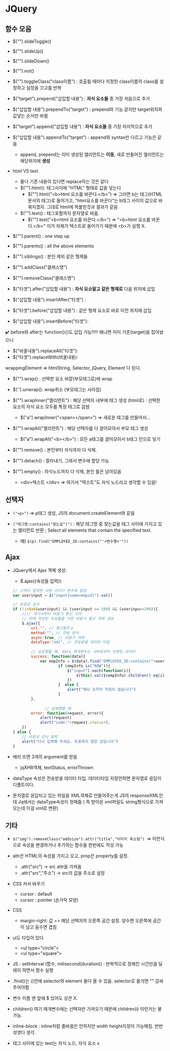 # JQuery

## 함수 모음

- $("").slideToggle()
- $("").slideUp()
- $("").slideDown()
- $("").not()
- $("").toggleClass("class이름") : 호출될 때마다 지정한 class이름의 class를  설정하고 설정을 끄고를 반복
- $("target").prepend("삽입할 내용") : __자식 요소들__ 중 가장 처음으로 추가
- $("삽입할 내용").prependTo("target") : prepend와 기능 같지만 target위치와 값넣는 순서만 바뀜
- $("target").append("삽입할 내용") : __자식 요소들__ 중 가장 마지막으로 추가
- $("삽입할 내용").appendTo("target") :  append와 syntax만 다르고 기능은 같음
  - append, prepend는 이미 생성된 엘리먼트는 __이동__, 새로 만들어진 엘리먼트는 해당위치에 __생성__
- html VS text
  - 둘다 기존 내용이 있다면 replace하는 것은 같다
  - $("").html(): 태그사이에 "HTML" 형태로 값을 넣는다
    - $("").html("\<b>html 요소를 바꾼다.\</b>\") => 그러면 b는 태그(HTML문서의 태그)로 들어가고, "html요소를 바꾼다"는 b태그 사이의 값으로 바꿔지겠지. 그대로 html에 복붙한것과 결과가 같음
  - $("").text() : 태그포함까지 문자열로 바꿈.
    - $("").text("\<b>html 요소를 바꾼다\.\</b>") => "\<b>html 요소를 바꾼다\.\</b>" 이거 자체가 텍스트로 들어가기 때문에 \<b>가 실행 X. 
- $("").parent() : one step up
- $("").parents() : all the above elements
- $("").siblings() : 본인 제외 같은 형제들
- $("").addClass("클래스명")

- $("").removeClass("클래스명")
- $("타겟").after("삽입할 내용") : __자식 요소말고 같은 형제로__ 다음 위치에 삽입
- $("삽입할 내용").insertAfter("타겟") :
- $("타겟").before("삽입할 내용") : 같은 형제 요소로 바로 이전 위치에 삽입 
- $("삽입할 내용").insertBefore("타겟"): 

:heavy_check_mark: before와 after는 function(){}도 삽입 가능!!!!! 왜냐면 이미 기준(target)을 잡아놨으니

- $("바꿀내용").replaceAll("타겟"):
- $("타겟").replaceWith(바꿀내용):

wrappingElement => htmlString, Selector, jQuery, Element 다 된다.

- $("").wrap() : 선택한 요소 바깥(부모태그로)에 wrap

- $('').unwrap(): wrap취소 (부모태그는 사라짐)

- $("").wrapInner("엘리먼트") : 해당 선택자 내부에 태그 생성 (html로) : 선택한 요소의 자식 요소 모두를 특정 태그로 감쌈

  - $("a").wrapInner("\<span>\</span>") => 새로운 태그를 만들어서...

- $("").wrapAll("엘리먼트") : 해당 선택자를 다 끌어모아서 부모 태그 생성

  - $("a").wrapAll("\<b>\</b>") : 모든 a태그를 끌어모아서 b태그 안으로 넣기

- $("").remove() : 본인부터 자식까지 다 삭제. 

- $("").detach() : 잘라내기, 그래서 변수에 할당 가능

- $("").empty() : 자식노드까지 다 삭제, 본인 틀은 남아있음

  - \<div>텍스트 </div\> => 여기서 "텍스트"도 자식 노드라고 생각할 수 있음!

  

## 선택자

- `("<p>")` => p태그 생성,  JS의 document.createElement와 같음

- `("태그명:contains("찾는값")")` : 해당 태그명 중 찾는값을 태그 사이에 가지고 있는 엘리먼트 반환 ; Select all elements that contain the specified text.
  - 예) `$(p).find("EMPLOYEE_ID:contains("'+변수명+'"))`





## Ajax

- JQuery에서 Ajax 객체 생성:

  - $.ajax({속성들 입력}) 

  ```javascript
  // 고객이 입력한 사원 아이디 변수에 할당
  var userinput = $("input[name=empid]").val() 
  
  // 유효성 검사
  if (!isNaN(userinput) && (userinput >= 100) && (userinpu<=206)){
      //// 여기서부터 비동기 통신 시작
      // 뒤에 작성된 속성들을 가진 비동기 통신 객체 생성 
      $.ajax({
          url:"", // 통신할주소
          method:"", // 전송 방식
          async:true, // 비동기 여부
          dataType:"xml", // 전송받을 데이터 타입
          
          // 성공했을 때, data 매개변수는 서버로부터 반환된 데이터
          success: function(data){
              var empInfo = $(data).find("EMPLOYEE_ID:contains("+userinput+")").parent()
                      if (empInfo.is("ROW")){
                          $("input").each(function(i){
                              $(this).val($(empInfo).children().eq(i).text())
                          })
                      }  else {
                          alert("해당 숫자의 직원이 없습니다")
                      }                           
          }, 
          
  				// 실패했을 때
          error: function(request, error){
              alert(request)
              alert("code:"+request.status+), 
      })
  } else {
      // 유효성 검사 탈락
      alert("다시 입력해 주세요. 유효하지 않은 값입니다")
  }
  ```

- 에러 뜨면 3개의 argument를 받음

  - jqXHR객체, textStatus, errorThrown


- dataType 속성은 전송받을 데이터 타입. 데이터타입 지정안하면 문자열로 응답이 디폴트이다. 
- 문자열로 응답되고 있는 파일을 XML객체로 만들어주는게 JS의 responseXML인데 Jq에서는 dataType속성이 정해줌 ( 즉 받아온 xml파일도 string형식으로 가져오는데 이걸 xml로 변환)

  


## 기타

- `$("img").removeClass("addsize").attr("title","이미지 축소됨") `=> 이런식으로 속성을 변경하거나 추가하는 함수들 한번에도 작성 가능

- attr은 HTML의 속성을 가지고 오고, prop은 property를 설정.
  - .attr("src") -> src attr을 가져옴
  - .attr("src","주소") -> src의 값을 주소로 설정

- CSS 커서 바꾸기
  - cursor : default
  - cursor : pointer (손가락 모양)
- CSS
  - margin-right: 값 => 해당 선택자의 오른쪽 공간 설정. 양수면 오른쪽에 공간이 남고 음수면 겹침
- ul도 타입이 있다
  - \<ul type="circle">
  - \<ul type="square">
- JS : setInterval (함수, milisecond(duration)) : 반복적으로 정해진 시간만큼 딜레이 하면서 함수 실행 
- .find()는 ()안에 selector와 element 둘다 올 수 있음. selector로 올거면 "" 감싸주어야함

- 변수 이름 맨 앞에 $ 있어도 상관 X.

- children() 여기 매개변수에는 선택자만 가져오기 때문에 children(i) 이런거는 불가능. 

- inline-block : inline처럼 줄바꿈은 안하지만 width height지정이 가능해짐. 반반 섞엿다 생각.

- 태그 사이에 있는 text는 자식 노드, 자식 요소 x



